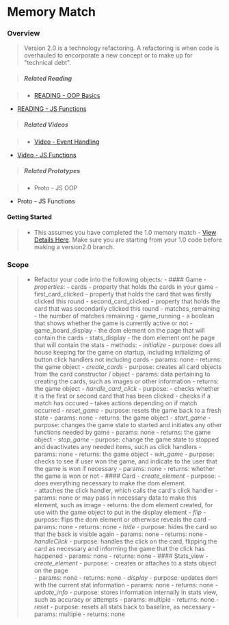 # Memory Match

### Overview

> Version 2.0 is a technology refactoring.  A refactoring is when code is overhauled to encorporate a new concept or to make up for "technical debt".

> ##### Related Reading

> - <a href="https://docs.google.com/presentation/d/1eAlPqkPUIN4rfDcVZefz3GBiRszlBF89qj2lSnkxzfc/pub?start=false&loop=false&delayms=3000&slide=id.g75dce0c75_1_5">READING - OOP Basics</a>
- <a href="https://docs.google.com/presentation/d/17hxhHxdsEFo42iClxdLfHeMJRnxSu7Y9lt7Tv_J9fIc/pub?start=false&loop=false&delayms=3000">READING - JS Functions</a>

> ##### Related Videos
 
> - <a href="https://www.youtube.com/watch?v=cXeHN5uydmY&feature=youtu.be" target="_blank">Video - Event Handling</a>
- <a href="https://www.youtube.com/watch?v=OzbKGDrjGW0&feature=youtu.be">Video - JS Functions</a>

> ##### Related Prototypes

> - Proto - JS OOP
- Proto - JS Functions

#### Getting Started

> - This assumes you have completed the 1.0 memory match - <a href="https://github.com/Learning-Fuze/memory_match/tree/v1.0#getting-started">View Details Here</a>.  Make sure you are starting from your 1.0 code before making a version2.0 branch.


### Scope

>- Refactor your code into the following objects:
    - #### Game
      - *properties*: 
        - cards - property that holds the cards in your game
        - first_card_clicked - property that holds the card that was firstly clicked this round
        - second_card_clicked - property that holds the card that was secondarily clicked this round
        - matches_remaining - the number of matches remaining
        - game_running - a boolean that shows whether the game is currently active or not
        - game_board_display - the dom element on the page that will contain the cards
        - stats_display - the dom element ont he page that will contain the stats
      - methods: 
        - *initialize*
          - purpose: does all house keeping for the game on startup, including initializing of button click handlers not including cards
          - params: none
          - returns: the game object
        - *create_cards*
          - purpose: creates all card objects from the card constructor / object
          - params: data pertaining to creating the cards, such as images or other information
          - returns: the game object
        - *handle_card_click*
          - purpose: 
           - checks whether it is the first or second card that has been clicked
           - checks if a match has occured
             - takes actions depending on if match occurred
        - *reset_game*
          - purpose: resets the game back to a fresh state
          - params: none
          - returns: the game object
        - *start_game*
          - purpose: changes the game state to started and initiates any other functions needed by game
          - params: none
          - returns: the game object
        - *stop_game*
          - purpose: change the game state to stopped and deactivates any needed items, such as click handlers
          - params: none
          - returns: the game object
        - *win_game*
          - purpose: checks to see if user won the game, and indicate to the user that the game is won if necessary
          - params: none
          - returns: whether the game is won or not
     - #### Card
       - *create_element*
         - purpose: 
           - does everything necessary to make the dom element.  
           - attaches the click handler, which calls the card's click handler
         - params: none or may pass in necessary data to make this element, such as image
         - returns: the dom element created, for use with the game object to put in the display element
       - *flip*
         - purpose: flips the dom element or otherwise reveals the card
         - params: none
         - returns: none
       - *hide*
         - purpose: hides the card so that the back is visible again
         - params: none
         - returns: none
       - *handleClick*
         - purpose: handles the click on the card, flipping the card as necessary and informing the game that the click has happened
         - params: none
         - returns: none
     - #### Stats_view
       - *create_element*
         - purpose: 
           - creates or attaches to a stats object on the page  
         - params: none
         - returns: none
       - *display*
         - purpose: updates dom with the current stat information
         - params: none
         - returns: none
       - *update_info*
         - purpose: stores information internally in stats view, such as accuracy or attempts
         - params: multiple
         - returns: none
       - *reset*
         - purpose: resets all stats back to baseline, as necessary
         - params: multiple
         - returns: none
      
